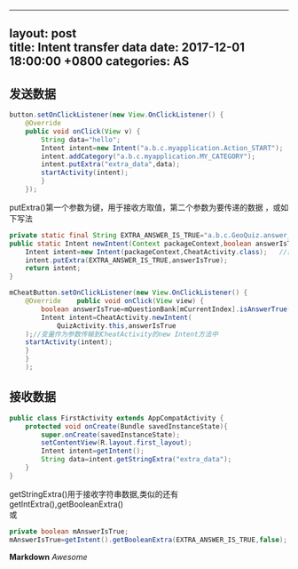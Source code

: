 
---  
layout: post  
title: Intent transfer data
date: 2017-12-01 18:00:00 +0800 
categories: AS  
---  

## 发送数据


```JAVA
button.setOnClickListener(new View.OnClickListener() {    
	@Override    
	public void onClick(View v) {        
		String data="hello";        
		Intent intent=new Intent("a.b.c.myapplication.Action_START");        
		intent.addCategory("a.b.c.myapplication.MY_CATEGORY");        
		intent.putExtra("extra_data",data);        
		startActivity(intent);    
		}
	});
```
putExtra()第一个参数为键，用于接收方取值，第二个参数为要传递的数据 ，或如下写法
```JAVA
private static final String EXTRA_ANSWER_IS_TRUE="a.b.c.GeoQuiz.answer_is_true";    //定义键
public static Intent newIntent(Context packageContext,boolean answerIsTrue) { //创建newIntent方法，参数1为包名，参数2为要传输的变量值    
	Intent intent=new Intent(packageContext,CheatActivity.class);   //创建Intent    
	intent.putExtra(EXTRA_ANSWER_IS_TRUE,answerIsTrue);                 
	return intent;  
}
```

```JAVA
mCheatButton.setOnClickListener(new View.OnClickListener() {    
	@Override    public void onClick(View view) {        
		boolean answerIsTrue=mQuestionBank[mCurrentIndex].isAnswerTrue();     //赋值给要传输的变量        
		Intent intent=CheatActivity.newIntent(          
			QuizActivity.this,answerIsTrue
	);//变量作为参数传输到CheatActivity的new Intent方法中        
	startActivity(intent);    
	}
	}
	);
```

## 接收数据


```JAVA
public class FirstActivity extends AppCompatActivity {
    protected void onCreate(Bundle savedInstanceState){
        super.onCreate(savedInstanceState);
        setContentView(R.layout.first_layout);
        Intent intent=getIntent();
        String data=intent.getStringExtra("extra_data");
    }
}
```
getStringExtra()用于接收字符串数据,类似的还有getIntExtra(),getBooleanExtra()  
或  

```JAVA
private boolean mAnswerIsTrue;
mAnswerIsTrue=getIntent().getBooleanExtra(EXTRA_ANSWER_IS_TRUE,false);  //获取键值，第二参数为默认值
```
**Markdown**
*Awesome*
